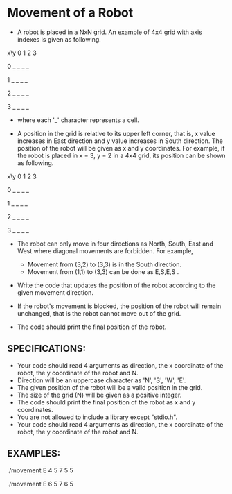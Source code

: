 # Movement of a Robot

* A robot is placed in a NxN grid. An example of 4x4 grid with axis indexes is given as following.


 x\y 0  1  2  3
     
  0  _  _  _  _
  
  1  _  _  _  _
  
  2  _  _  _  _
  
  3  _  _  _  _

- where each '_' character represents a cell.


* A position in the grid is relative to its upper left corner, that is, x value increases in East direction and y value increases in South direction. The position of the robot will be given as x and y coordinates. For example, if the robot is placed in x = 3, y = 2 in a 4x4 grid, its position can be shown as following.

 x\y 0  1  2  3
     
  0  _  _  _  _
  
  1  _  _  _  _
  
  2  _  _  _  _
  
  3  _  _  _  _
  
* The robot can only move in four directions as North, South, East and West where diagonal movements are forbidden. For example,

  - Movement from (3,2) to (3,3) is in the South direction.
  - Movement from (1,1) to (3,3) can be done as E,S,E,S .

* Write the code that updates the position of the robot according to the given movement direction. 
* If the robot's movement is blocked, the position of the robot will remain unchanged, that is the robot cannot move out of the grid. 
* The code should print the final position of the robot.



## SPECIFICATIONS:

* Your code should read 4 arguments as direction, the x coordinate of the robot, the y coordinate of the robot and N.
* Direction will be an uppercase character as 'N', 'S', 'W', 'E'.
* The given position of the robot will be a valid position in the grid.
* The size of the grid (N) will be given as a positive integer.
* The code should print the final position of the robot as x and y coordinates.
* You are not allowed to include a library except "stdio.h".
* Your code should read 4 arguments as direction, the x coordinate of the robot, the y coordinate of the robot and N.

## EXAMPLES:

./movement
E 4 5 7
5 5

./movement
E 6 5 7
6 5
